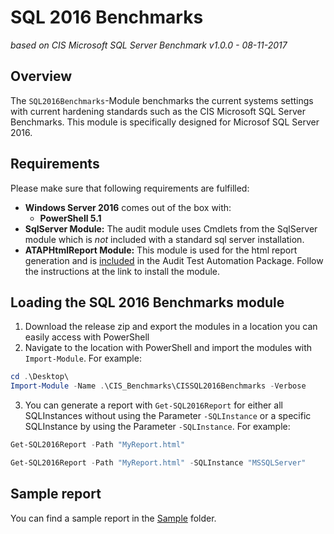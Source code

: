 # SQL 2016 Benchmarks

_based on CIS Microsoft SQL Server Benchmark v1.0.0 - 08-11-2017_

## Overview

The `SQL2016Benchmarks`-Module benchmarks the current systems settings with current hardening standards such as the CIS Microsoft SQL Server Benchmarks. This module is specifically designed for Microsof SQL Server 2016.

## Requirements

Please make sure that following requirements are fulfilled:

* **Windows Server 2016** comes out of the box with:
    * **PowerShell 5.1**
* **SqlServer Module:** The audit module uses Cmdlets from the SqlServer module which is *not* included with a standard sql server installation.
* **ATAPHtmlReport Module:** This module is used for the html report generation and is [included](../ATAPHtmlReport) in the Audit Test Automation Package. Follow the instructions at the link to install the module.

## Loading the SQL 2016 Benchmarks module

1. Download the release zip and export the modules in a location you can easily access with PowerShell
2. Navigate to the location with PowerShell and import the modules with `Import-Module`. For example:
```Powershell
cd .\Desktop\
Import-Module -Name .\CIS_Benchmarks\CISSQL2016Benchmarks -Verbose
```
3. You can generate a report with `Get-SQL2016Report` for either all SQLInstances without using the Parameter `-SQLInstance` or a specific SQLInstance by using the Parameter `-SQLInstance`. For example:
```PowerShell
Get-SQL2016Report -Path "MyReport.html"
```
```PowerShell
Get-SQL2016Report -Path "MyReport.html" -SQLInstance "MSSQLServer"
```

## Sample report

You can find a sample report in the [Sample](Sample) folder.
